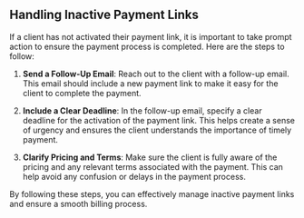 ## Handling Inactive Payment Links

If a client has not activated their payment link, it is important to take prompt action to ensure the payment process is completed. Here are the steps to follow:

1. **Send a Follow-Up Email**: Reach out to the client with a follow-up email. This email should include a new payment link to make it easy for the client to complete the payment.

2. **Include a Clear Deadline**: In the follow-up email, specify a clear deadline for the activation of the payment link. This helps create a sense of urgency and ensures the client understands the importance of timely payment.

3. **Clarify Pricing and Terms**: Make sure the client is fully aware of the pricing and any relevant terms associated with the payment. This can help avoid any confusion or delays in the payment process.

By following these steps, you can effectively manage inactive payment links and ensure a smooth billing process.